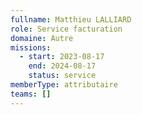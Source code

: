 ```yaml
---
fullname: Matthieu LALLIARD
role: Service facturation
domaine: Autre
missions:
  - start: 2023-08-17
    end: 2024-08-17
    status: service
memberType: attributaire
teams: []
---
```

